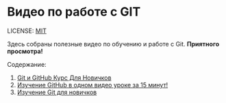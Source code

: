 # Видео по работе с GIT

LICENSE: [MIT](/license.md) 

Здесь собраны полезные видео по обучению и работе с Git. **Приятного просмотра!**

Содержание: 

1. [Git и GitHub Курс Для Новичков ](./git_gethub_beginner.md)
2. [Изучение GitHub в одном видео уроке за 15 минут!](./github_15_min.md)
3. [Изучение Git для новичков](./github_for_beginners.md)